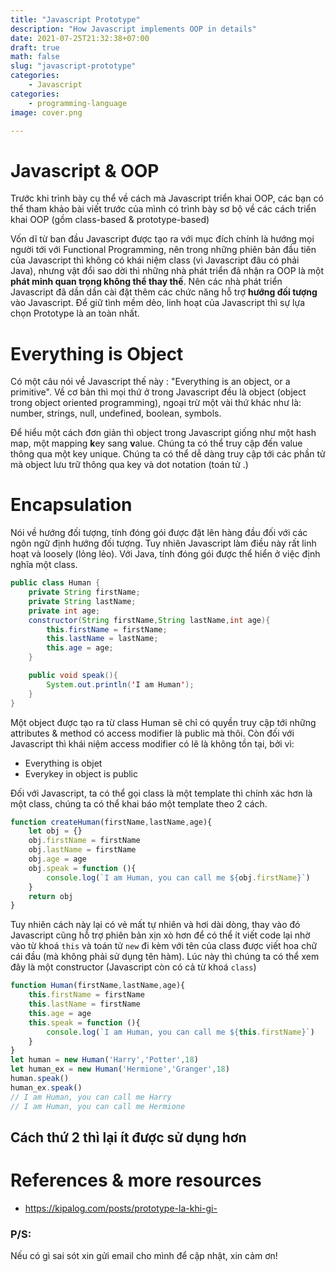 ```yaml
---
title: "Javascript Prototype"
description: "How Javascript implements OOP in details"
date: 2021-07-25T21:32:38+07:00
draft: true
math: false
slug: "javascript-prototype"
categories:
    - Javascript
categories:
    - programming-language
image: cover.png

---
```


# Javascript & OOP
Trước khi trình bày cụ thể về cách mà Javascript triển khai OOP, các bạn có thể tham khảo bài viết trước của mình có trình bày sơ bộ về các cách triển khai OOP (gồm class-based & prototype-based)

Vốn dĩ từ ban đầu Javascript được tạo ra với mục đích chính là hướng mọi người tới với Functional Programming, nên trong những phiên bản đầu tiên của Javascript thì không có khái niệm class (vì Javascript đâu có phải Java), nhưng vật đổi sao dời thì những nhà phát triển đã nhận ra OOP là một **phát minh quan trọng không thể thay thế**. Nên các nhà phát triển Javascript đã dần dần cài đặt thêm các chức năng hỗ trợ **hướng đối tượng** vào Javascript. Để giữ tình mềm dẻo, linh hoạt của Javascript thì sự lựa chọn Prototype là an toàn nhất.

# Everything is Object
Có một câu nói về Javascript thế này : "Everything is an object, or a primitive". Về cơ bản thì mọi thứ ở trong Javascript đều là object (object trong object oriented programming), ngoại trừ một vài thứ khác như là: number, strings, null, undefined, boolean, symbols.

Để hiểu một cách đơn giản thì object trong Javascript giống như một hash map, một mapping **k**ey sang **v**alue. Chúng ta có thể truy cập đến value thông qua một key unique. Chúng ta có thể dễ dàng truy cập tới các phần tử mà object lưu trữ thông qua key và dot notation (toán tử .)

# Encapsulation 
Nói về hướng đối tượng, tính đóng gói được đặt lên hàng đầu đối với các ngôn ngữ định hướng đối tượng. Tuy nhiên Javascript làm điều này rất linh hoạt và loosely (lỏng lẻo). Với Java, tính đóng gói được thể hiển ở việc định nghĩa một class.

```java
public class Human {
    private String firstName;
    private String lastName;
    private int age;
    constructor(String firstName,String lastName,int age){
        this.firstName = firstName;
        this.lastName = lastName;
        this.age = age;
    }

    public void speak(){
        System.out.println('I am Human');
    }
}
```
Một object được tạo ra từ class Human sẽ chỉ có quyền truy cập tới những attributes & method có access modifier là public mà thôi. Còn đối với Javascript thì khái niệm access modifier có lẽ là không tồn tại, bởi vì: 
- Everything is objet
- Everykey in object is public

Đối với Javascript, ta có thể gọi class là một template thì chính xác hơn là một class, chúng ta có thể khai báo một template theo 2 cách.
```js 
function createHuman(firstName,lastName,age){
    let obj = {}
    obj.firstName = firstName
    obj.lastName = firstName
    obj.age = age
    obj.speak = function (){
        console.log(`I am Human, you can call me ${obj.firstName}`)
    }
    return obj
}
```
Tuy nhiên cách này lại có vẻ mất tự nhiên và hơi dài dòng, thay vào đó Javascript cũng hỗ trợ phiên bản xịn xò hơn để có thể ít viết code lại nhờ vào từ khoá `this` và toán tử `new` đi kèm với tên của class được viết hoa chữ cái đầu (mà không phải sử dụng tên hàm). Lúc này thì chúng ta có thể xem đây là một constructor (Javascript còn có cả từ khoá `class`)
```js 
function Human(firstName,lastName,age){
    this.firstName = firstName
    this.lastName = firstName
    this.age = age
    this.speak = function (){
        console.log(`I am Human, you can call me ${this.firstName}`)
    }
}
let human = new Human('Harry','Potter',18)
let human_ex = new Human('Hermione','Granger',18)
human.speak()
human_ex.speak()
// I am Human, you can call me Harry
// I am Human, you can call me Hermione
```
Cách thứ 2 thì lại ít được sử dụng hơn
---
# References & more resources


- https://kipalog.com/posts/prototype-la-khi-gi-
### P/S:
Nếu có gì sai sót xin gửi email cho mình để cập nhật, xin cảm ơn!
